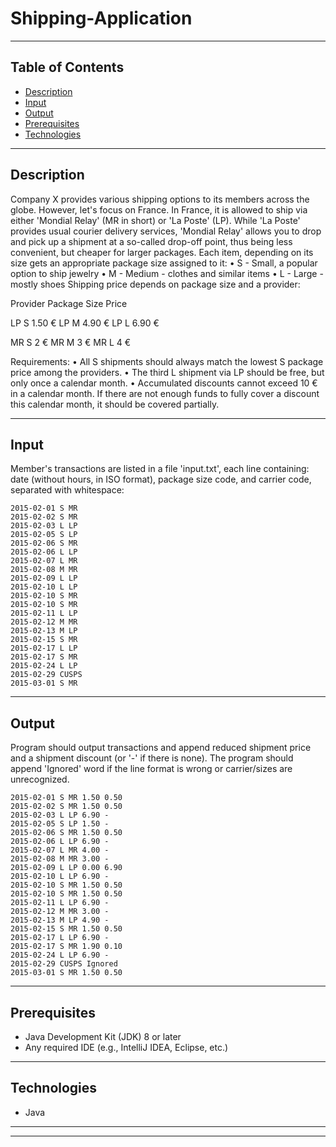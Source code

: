 # Shipping-Application

---

## Table of Contents

- [Description](#Description)
- [Input](#Input)
- [Output](#Output)
- [Prerequisites](#Prerequisites)
- [Technologies](#Technologies)

---

## Description

Company X provides various shipping options to its members across the globe. However, let's focus on France.
In France, it is allowed to ship via either 'Mondial Relay' (MR in short) or 'La Poste' (LP). While
'La Poste' provides usual courier delivery services, 'Mondial Relay' allows you to drop and pick up
a shipment at a so-called drop-off point, thus being less convenient, but cheaper for larger packages.
Each item, depending on its size gets an appropriate package size assigned to it:
•	S - Small, a popular option to ship jewelry
•	M - Medium - clothes and similar items
•	L - Large - mostly shoes
Shipping price depends on package size and a provider:

Provider	Package Size	Price

LP	S	1.50 €
LP	M	4.90 €
LP	L	6.90 €

MR	S	2 €
MR	M	3 €
MR	L	4 €

Requirements:
•	All S shipments should always match the lowest S package price among the providers.
•	The third L shipment via LP should be free, but only once a calendar month.
•	Accumulated discounts cannot exceed 10 € in a calendar month. If there are not enough funds to fully
cover a discount this calendar month, it should be covered partially.

---

## Input

Member's transactions are listed in a file 'input.txt', each line containing: date (without hours, in ISO format),
package size code, and carrier code, separated with whitespace:
```
2015-02-01 S MR
2015-02-02 S MR
2015-02-03 L LP
2015-02-05 S LP
2015-02-06 S MR
2015-02-06 L LP
2015-02-07 L MR
2015-02-08 M MR
2015-02-09 L LP
2015-02-10 L LP
2015-02-10 S MR
2015-02-10 S MR
2015-02-11 L LP
2015-02-12 M MR
2015-02-13 M LP
2015-02-15 S MR
2015-02-17 L LP
2015-02-17 S MR
2015-02-24 L LP
2015-02-29 CUSPS
2015-03-01 S MR
```

---

## Output

Program should output transactions and append reduced shipment price and a shipment discount (or '-' if there is none).
The program should append 'Ignored' word if the line format is wrong or carrier/sizes are unrecognized.
```
2015-02-01 S MR 1.50 0.50
2015-02-02 S MR 1.50 0.50
2015-02-03 L LP 6.90 -
2015-02-05 S LP 1.50 -
2015-02-06 S MR 1.50 0.50
2015-02-06 L LP 6.90 -
2015-02-07 L MR 4.00 -
2015-02-08 M MR 3.00 -
2015-02-09 L LP 0.00 6.90
2015-02-10 L LP 6.90 -
2015-02-10 S MR 1.50 0.50
2015-02-10 S MR 1.50 0.50
2015-02-11 L LP 6.90 -
2015-02-12 M MR 3.00 -
2015-02-13 M LP 4.90 -
2015-02-15 S MR 1.50 0.50
2015-02-17 L LP 6.90 -
2015-02-17 S MR 1.90 0.10
2015-02-24 L LP 6.90 -
2015-02-29 CUSPS Ignored
2015-03-01 S MR 1.50 0.50
```


---

## Prerequisites

- Java Development Kit (JDK) 8 or later
- Any required IDE (e.g., IntelliJ IDEA, Eclipse, etc.)

---

## Technologies

- Java 

---

---
